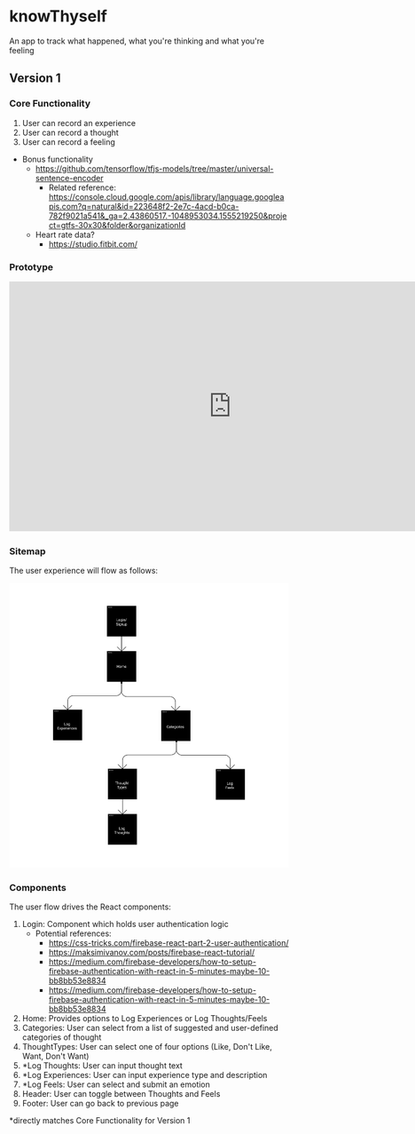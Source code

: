 # knowThyself
An app to track what happened, what you're thinking and what you're feeling

## Version 1

### Core Functionality

1. User can record an experience
2. User can record a thought
3. User can record a feeling

- Bonus functionality
    - https://github.com/tensorflow/tfjs-models/tree/master/universal-sentence-encoder
        - Related reference: https://console.cloud.google.com/apis/library/language.googleapis.com?q=natural&id=223648f2-2e7c-4acd-b0ca-782f9021a541&_ga=2.43860517.-1048953034.1555219250&project=gtfs-30x30&folder&organizationId
    - Heart rate data?
        - https://studio.fitbit.com/

### Prototype

<iframe style="border: none;" width="800" height="450" src="https://www.figma.com/embed?embed_host=share&url=https%3A%2F%2Fwww.figma.com%2Fproto%2FZx6bkN3eJ2IMBN1P6zxu311O%2Fknowthyself%3Fnode-id%3D0%253A1%26scaling%3Dscale-down" allowfullscreen></iframe>


### Sitemap


The user experience will flow as follows:

<img src="./Sitemap.png">

### Components

The user flow drives the React components:

1. Login: Component which holds user authentication logic
    - Potential references:
        - https://css-tricks.com/firebase-react-part-2-user-authentication/
        - https://maksimivanov.com/posts/firebase-react-tutorial/
        - https://medium.com/firebase-developers/how-to-setup-firebase-authentication-with-react-in-5-minutes-maybe-10-bb8bb53e8834
        - https://medium.com/firebase-developers/how-to-setup-firebase-authentication-with-react-in-5-minutes-maybe-10-bb8bb53e8834
2. Home: Provides options to Log Experiences or Log Thoughts/Feels
3. Categories: User can select from a list of suggested and user-defined categories of thought
4. ThoughtTypes: User can select one of four options (Like, Don't Like, Want, Don't Want)
5. *Log Thoughts: User can input thought text
6. *Log Experiences: User can input experience type and description
7. *Log Feels: User can select and submit an emotion
8. Header: User can toggle between Thoughts and Feels
9. Footer: User can go back to previous page

*directly matches Core Functionality for Version 1
